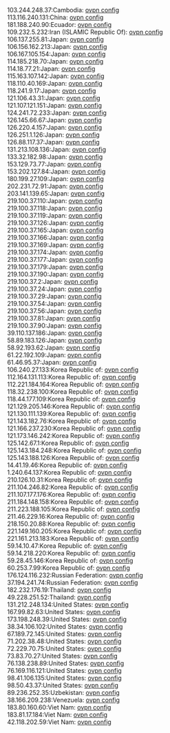 103.244.248.37:Cambodia: [ovpn config](vpn/103_244_248_37.ovpn)  
113.116.240.131:China: [ovpn config](vpn/113_116_240_131.ovpn)  
181.188.240.90:Ecuador: [ovpn config](vpn/181_188_240_90.ovpn)  
109.232.5.232:Iran (ISLAMIC Republic Of): [ovpn config](vpn/109_232_5_232.ovpn)  
106.137.255.81:Japan: [ovpn config](vpn/106_137_255_81.ovpn)  
106.156.162.213:Japan: [ovpn config](vpn/106_156_162_213.ovpn)  
106.167.105.154:Japan: [ovpn config](vpn/106_167_105_154.ovpn)  
114.185.218.70:Japan: [ovpn config](vpn/114_185_218_70.ovpn)  
114.18.77.21:Japan: [ovpn config](vpn/114_18_77_21.ovpn)  
115.163.107.142:Japan: [ovpn config](vpn/115_163_107_142.ovpn)  
118.110.40.169:Japan: [ovpn config](vpn/118_110_40_169.ovpn)  
118.241.9.17:Japan: [ovpn config](vpn/118_241_9_17.ovpn)  
121.106.43.31:Japan: [ovpn config](vpn/121_106_43_31.ovpn)  
121.107.121.151:Japan: [ovpn config](vpn/121_107_121_151.ovpn)  
124.241.72.233:Japan: [ovpn config](vpn/124_241_72_233.ovpn)  
126.145.66.67:Japan: [ovpn config](vpn/126_145_66_67.ovpn)  
126.220.4.157:Japan: [ovpn config](vpn/126_220_4_157.ovpn)  
126.251.1.126:Japan: [ovpn config](vpn/126_251_1_126.ovpn)  
126.88.117.37:Japan: [ovpn config](vpn/126_88_117_37.ovpn)  
131.213.108.136:Japan: [ovpn config](vpn/131_213_108_136.ovpn)  
133.32.182.98:Japan: [ovpn config](vpn/133_32_182_98.ovpn)  
153.129.73.77:Japan: [ovpn config](vpn/153_129_73_77.ovpn)  
153.202.127.84:Japan: [ovpn config](vpn/153_202_127_84.ovpn)  
180.199.27.109:Japan: [ovpn config](vpn/180_199_27_109.ovpn)  
202.231.72.91:Japan: [ovpn config](vpn/202_231_72_91.ovpn)  
203.141.139.65:Japan: [ovpn config](vpn/203_141_139_65.ovpn)  
219.100.37.110:Japan: [ovpn config](vpn/219_100_37_110.ovpn)  
219.100.37.118:Japan: [ovpn config](vpn/219_100_37_118.ovpn)  
219.100.37.119:Japan: [ovpn config](vpn/219_100_37_119.ovpn)  
219.100.37.126:Japan: [ovpn config](vpn/219_100_37_126.ovpn)  
219.100.37.165:Japan: [ovpn config](vpn/219_100_37_165.ovpn)  
219.100.37.166:Japan: [ovpn config](vpn/219_100_37_166.ovpn)  
219.100.37.169:Japan: [ovpn config](vpn/219_100_37_169.ovpn)  
219.100.37.174:Japan: [ovpn config](vpn/219_100_37_174.ovpn)  
219.100.37.177:Japan: [ovpn config](vpn/219_100_37_177.ovpn)  
219.100.37.179:Japan: [ovpn config](vpn/219_100_37_179.ovpn)  
219.100.37.190:Japan: [ovpn config](vpn/219_100_37_190.ovpn)  
219.100.37.2:Japan: [ovpn config](vpn/219_100_37_2.ovpn)  
219.100.37.24:Japan: [ovpn config](vpn/219_100_37_24.ovpn)  
219.100.37.29:Japan: [ovpn config](vpn/219_100_37_29.ovpn)  
219.100.37.54:Japan: [ovpn config](vpn/219_100_37_54.ovpn)  
219.100.37.56:Japan: [ovpn config](vpn/219_100_37_56.ovpn)  
219.100.37.81:Japan: [ovpn config](vpn/219_100_37_81.ovpn)  
219.100.37.90:Japan: [ovpn config](vpn/219_100_37_90.ovpn)  
39.110.137.186:Japan: [ovpn config](vpn/39_110_137_186.ovpn)  
58.89.183.126:Japan: [ovpn config](vpn/58_89_183_126.ovpn)  
58.92.193.62:Japan: [ovpn config](vpn/58_92_193_62.ovpn)  
61.22.192.109:Japan: [ovpn config](vpn/61_22_192_109.ovpn)  
61.46.95.37:Japan: [ovpn config](vpn/61_46_95_37.ovpn)  
106.240.27.133:Korea Republic of: [ovpn config](vpn/106_240_27_133.ovpn)  
112.164.131.113:Korea Republic of: [ovpn config](vpn/112_164_131_113.ovpn)  
112.221.184.164:Korea Republic of: [ovpn config](vpn/112_221_184_164.ovpn)  
118.32.238.100:Korea Republic of: [ovpn config](vpn/118_32_238_100.ovpn)  
118.44.177.109:Korea Republic of: [ovpn config](vpn/118_44_177_109.ovpn)  
121.129.205.146:Korea Republic of: [ovpn config](vpn/121_129_205_146.ovpn)  
121.130.111.139:Korea Republic of: [ovpn config](vpn/121_130_111_139.ovpn)  
121.143.182.76:Korea Republic of: [ovpn config](vpn/121_143_182_76.ovpn)  
121.166.237.230:Korea Republic of: [ovpn config](vpn/121_166_237_230.ovpn)  
121.173.146.242:Korea Republic of: [ovpn config](vpn/121_173_146_242.ovpn)  
125.142.67.1:Korea Republic of: [ovpn config](vpn/125_142_67_1.ovpn)  
125.143.184.248:Korea Republic of: [ovpn config](vpn/125_143_184_248.ovpn)  
125.143.188.126:Korea Republic of: [ovpn config](vpn/125_143_188_126.ovpn)  
14.41.19.46:Korea Republic of: [ovpn config](vpn/14_41_19_46.ovpn)  
1.240.64.137:Korea Republic of: [ovpn config](vpn/1_240_64_137.ovpn)  
210.126.10.31:Korea Republic of: [ovpn config](vpn/210_126_10_31.ovpn)  
211.104.246.82:Korea Republic of: [ovpn config](vpn/211_104_246_82.ovpn)  
211.107.177.176:Korea Republic of: [ovpn config](vpn/211_107_177_176.ovpn)  
211.184.148.158:Korea Republic of: [ovpn config](vpn/211_184_148_158.ovpn)  
211.223.188.105:Korea Republic of: [ovpn config](vpn/211_223_188_105.ovpn)  
211.46.229.16:Korea Republic of: [ovpn config](vpn/211_46_229_16.ovpn)  
218.150.20.88:Korea Republic of: [ovpn config](vpn/218_150_20_88.ovpn)  
221.149.160.205:Korea Republic of: [ovpn config](vpn/221_149_160_205.ovpn)  
221.161.213.183:Korea Republic of: [ovpn config](vpn/221_161_213_183.ovpn)  
59.14.10.47:Korea Republic of: [ovpn config](vpn/59_14_10_47.ovpn)  
59.14.218.220:Korea Republic of: [ovpn config](vpn/59_14_218_220.ovpn)  
59.28.45.146:Korea Republic of: [ovpn config](vpn/59_28_45_146.ovpn)  
60.253.7.99:Korea Republic of: [ovpn config](vpn/60_253_7_99.ovpn)  
176.124.116.232:Russian Federation: [ovpn config](vpn/176_124_116_232.ovpn)  
37.194.241.74:Russian Federation: [ovpn config](vpn/37_194_241_74.ovpn)  
182.232.176.19:Thailand: [ovpn config](vpn/182_232_176_19.ovpn)  
49.228.251.52:Thailand: [ovpn config](vpn/49_228_251_52.ovpn)  
131.212.248.134:United States: [ovpn config](vpn/131_212_248_134.ovpn)  
167.99.82.63:United States: [ovpn config](vpn/167_99_82_63.ovpn)  
173.198.248.39:United States: [ovpn config](vpn/173_198_248_39.ovpn)  
38.34.106.102:United States: [ovpn config](vpn/38_34_106_102.ovpn)  
67.189.72.145:United States: [ovpn config](vpn/67_189_72_145.ovpn)  
71.202.38.48:United States: [ovpn config](vpn/71_202_38_48.ovpn)  
72.229.70.75:United States: [ovpn config](vpn/72_229_70_75.ovpn)  
73.83.70.27:United States: [ovpn config](vpn/73_83_70_27.ovpn)  
76.138.238.89:United States: [ovpn config](vpn/76_138_238_89.ovpn)  
76.169.116.121:United States: [ovpn config](vpn/76_169_116_121.ovpn)  
98.41.106.135:United States: [ovpn config](vpn/98_41_106_135.ovpn)  
98.50.43.37:United States: [ovpn config](vpn/98_50_43_37.ovpn)  
89.236.252.35:Uzbekistan: [ovpn config](vpn/89_236_252_35.ovpn)  
38.166.209.238:Venezuela: [ovpn config](vpn/38_166_209_238.ovpn)  
183.80.160.60:Viet Nam: [ovpn config](vpn/183_80_160_60.ovpn)  
183.81.17.184:Viet Nam: [ovpn config](vpn/183_81_17_184.ovpn)  
42.118.202.59:Viet Nam: [ovpn config](vpn/42_118_202_59.ovpn)  
